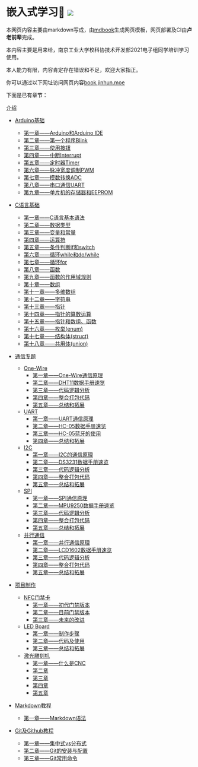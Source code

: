<h1>
  嵌入式学习👻
  <a href="https://drone.jinhun.moe/MR-Addict/Doc-Share" target="_blank">
    <img src="https://drone.jinhun.moe/api/badges/MR-Addict/Doc-Share/status.svg" />
  </a>
</h1>

本网页内容主要由markdown写成，由[mdbook](https://rust-lang.github.io/mdBook/)生成网页模板，网页部署及CI由**卢老前辈**完成。

本内容主要是用来给，南京工业大学校科协技术开发部2021电子组同学培训学习使用。

本人能力有限，内容肯定存在错误和不足，欢迎大家指正。

你可以通过以下网址访问网页内容[book.jinhun.moe](https://book.jinhun.moe/)

下面是已有章节：

[介绍](./src/介绍.md)

- [Arduino基础](./src/markdown/Arduino基础/介绍.md)
  - [第一章——Arduino和Arduino IDE](./src/markdown/Arduino基础/第一章.md)
  - [第二章——第一个程序Blink](./src/markdown/Arduino基础/第二章.md)
  - [第三章——使用按钮](./src/markdown/Arduino基础/第三章.md)
  - [第四章——中断Interrupt](./src/markdown/Arduino基础/第四章.md)
  - [第五章——定时器Timer](./src/markdown/Arduino基础/第五章.md)
  - [第六章——脉冲宽度调制PWM](./src/markdown/Arduino基础/第六章.md)
  - [第七章——模数转换ADC](./src/markdown/Arduino基础/第七章.md)
  - [第八章——串口通信UART](./src/markdown/Arduino基础/第八章.md)
  - [第九章——单片机的存储器和EEPROM](src/markdown/Arduino基础/第九章.md)

- [C语言基础](./src/markdown/C语言基础/介绍.md)
  - [第一章——C语言基本语法](./src/markdown/C语言基础/第一章.md)
  - [第二章——数据类型](./src/markdown/C语言基础/第二章.md)
  - [第三章——变量和常量](./src/markdown/C语言基础/第三章.md)
  - [第四章——运算符](./src/markdown/C语言基础/第四章.md)
  - [第五章——条件判断if和switch](./src/markdown/C语言基础/第五章.md)
  - [第六章——循环while和do/while](./src/markdown/C语言基础/第六章.md)
  - [第七章——循环for](./src/markdown/C语言基础/第七章.md)
  - [第八章——函数](./src/markdown/C语言基础/第八章.md)
  - [第九章——函数的作用域规则](./src/markdown/C语言基础/第九章.md)
  - [第十章——数组](./src/markdown/C语言基础/第十章.md)
  - [第十一章——多维数组](./src/markdown/C语言基础/第十一章.md)
  - [第十二章——字符串](./src/markdown/C语言基础/第十二章.md)
  - [第十三章——指针](./src/markdown/C语言基础/第十三章.md)
  - [第十四章——指针的算数运算](./src/markdown/C语言基础/第十四章.md)
  - [第十五章——指针和数组、函数](./src/markdown/C语言基础/第十五章.md)
  - [第十六章——枚举(enum)](./src/markdown/C语言基础/第十六章.md)
  - [第十七章——结构体(struct)](./src/markdown/C语言基础/第十七章.md)
  - [第十八章——共用体(union)](./src/markdown/C语言基础/第十八章.md)

- [通信专题](./src/markdown/通信专题/介绍.md)
  - [One-Wire](./src/markdown/通信专题/串行通信/One-Wire/介绍.md)
    - [第一章——One-Wire通信原理](./src/markdown/通信专题/串行通信/One-Wire/第一章.md)
    - [第二章——DHT11数据手册速览](./src/markdown/通信专题/串行通信/One-Wire/第二章.md)
    - [第三章——代码逻辑分析](./src/markdown/通信专题/串行通信/One-Wire/第三章.md)
    - [第四章——整合打包代码](./src/markdown/通信专题/串行通信/One-Wire/第四章.md)
    - [第五章——总结和拓展](./src/markdown/通信专题/串行通信/One-Wire/第五章.md)
  - [UART](./src/markdown/通信专题/串行通信/UART/介绍.md)
    - [第一章——UART通信原理](./src/markdown/通信专题/串行通信/UART/第一章.md)
    - [第二章——HC-05数据手册速览](./src/markdown/通信专题/串行通信/UART/第一章.md)
    - [第三章——HC-05蓝牙的使用](./src/markdown/通信专题/串行通信/UART/第三章.md)
    - [第四章——总结和拓展](./src/markdown/通信专题/串行通信/UART/第四章.md)
  - [I2C](./src/markdown/通信专题/串行通信/I2C/介绍.md)
    - [第一章——I2C的通信原理](./src/markdown/通信专题/串行通信/I2C/第一章.md)
    - [第二章——DS3231数据手册速览](./src/markdown/通信专题/串行通信/I2C/第二章.md)
    - [第三章——代码逻辑分析](./src/markdown/通信专题/串行通信/I2C/第三章.md)
    - [第四章——整合打包代码](./src/markdown/通信专题/串行通信/I2C/第四章.md)
    - [第五章——总结和拓展](./src/markdown/通信专题/串行通信/I2C/第五章.md)
  - [SPI](./src/markdown/通信专题/串行通信/SPI/介绍.md)
    - [第一章——SPI通信原理](./src/markdown/通信专题/串行通信/SPI/第一章.md)
    - [第二章——MPU9250数据手册速览](./src/markdown/通信专题/串行通信/SPI/第一章.md)
    - [第三章——代码逻辑分析](./src/markdown/通信专题/串行通信/SPI/第三章.md)
    - [第四章——整合打包代码](./src/markdown/通信专题/串行通信/SPI/第四章.md)
    - [第五章——总结和拓展](./src/markdown/通信专题/串行通信/SPI/第五章.md)
  - [并行通信](./src/markdown/通信专题/并口通信/介绍.md)
    - [第一章——并行通信原理](./src/markdown/通信专题/并口通信/第一章.md)
    - [第二章——LCD1602数据手册速览](./src/markdown/通信专题/并口通信/第一章.md)
    - [第三章——代码逻辑分析](./src/markdown/通信专题/并口通信/第三章.md)
    - [第四章——整合打包代码](./src/markdown/通信专题/并口通信/第四章.md)
    - [第五章——总结和拓展](./src/markdown/通信专题/并口通信/第五章.md)

- [项目制作](./src/markdown/项目制作/介绍.md)
  - [NFC门禁卡](./src/markdown/项目制作/NFC门禁卡/介绍.md)
    - [第一章——初代门禁版本](./src/markdown/项目制作/NFC门禁卡/第一章.md)
    - [第二章——目前门禁版本](./src/markdown/项目制作/NFC门禁卡/第二章.md)
    - [第三章——未来的改进](./src/markdown/项目制作/NFC门禁卡/第三章.md)
  - [LED Board](./src/markdown/项目制作/LED%20Board/介绍.md)
    - [第一章——制作步骤](./src/markdown/项目制作/LED%20Board/第一章.md)
    - [第二章——代码及使用](./src/markdown/项目制作/LED%20Board/第二章.md)
    - [第三章——总结和拓展](./src/markdown/项目制作/LED%20Board/第三章.md)
  - [激光雕刻机](./src/markdown/项目制作/激光雕刻机/介绍.md)
    - [第一章——什么是CNC](./src/markdown/项目制作/激光雕刻机/第一章.md)
    - [第二章](./src/markdown/项目制作/激光雕刻机/第二章.md)
    - [第三章](./src/markdown/项目制作/激光雕刻机/第三章.md)
    - [第四章](./src/markdown/项目制作/激光雕刻机/第四章.md)
    - [第五章](./src/markdown/项目制作/激光雕刻机/第五章.md)

- [Markdown教程](./src/markdown/Markdown教程/介绍.md)
  - [第一章——Markdown语法](./src/markdown/Markdown教程/第一章.md)

- [Git及Github教程](./src/markdown/Git及Github教程/介绍.md)
  - [第一章——集中式vs分布式](./src/markdown/Git及Github教程/第一章.md)
  - [第二章——Git的安装与配置](./src/markdown/Git及Github教程/第二章.md)
  - [第三章——Git常用命令](./src/markdown/Git及Github教程/第三章.md)